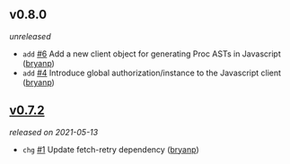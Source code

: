 ## v0.8.0

*unreleased*

  * `add` [#6](https://github.com/metabahn/proc/pull/6) Add a new client object for generating Proc ASTs in Javascript ([bryanp](https://github.com/bryanp))
  * `add` [#4](https://github.com/metabahn/proc/pull/4) Introduce global authorization/instance to the Javascript client ([bryanp](https://github.com/bryanp))

## [v0.7.2](https://github.com/metabahn/proc/releases/tag/2021-05-13)

*released on 2021-05-13*

  * `chg` [#1](https://github.com/metabahn/proc/pull/1) Update fetch-retry dependency ([bryanp](https://github.com/bryanp))



